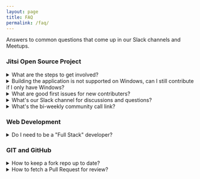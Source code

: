 ```yaml
---
layout: page
title: FAQ
permalink: /faq/
---
```


Answers to common questions that come up in our Slack channels and Meetups.

### Jitsi Open Source Project

<details>
  <summary>What are the steps to get involved?</summary>
  
  1. Introduction to the underlying technology (React/JavaScript).
      1. [Intro to JavaScript tutorial](https://www.freecodecamp.org/learn/javascript-algorithms-and-data-structures/basic-javascript/)
      1. [Intro to React tutorial](https://reactjs.org/tutorial/tutorial.html#developer-tools)
      1. [Learn React for free](https://scrimba.com/learn/learnreact) (Scrimba course)
  1. Get to know the Jitsi architecture, developer's guide and GitHub repositories.
      1. [Jitsi architecture](https://jitsi.github.io/handbook/docs/architecture)
      1. [Jitsi developer guide](https://jitsi.github.io/handbook/docs/dev-guide/dev-guide-start)
      1. [Jitsi-meet GitHub repo](https://github.com/jitsi/jitsi-meet)
      1. [Jitsi Handbook GitHub repo](https://github.com/jitsi/handbook) (documentation needs contributors too)
  1. Review *Issues* filtered by [web](https://github.com/jitsi/jitsi-meet/issues?q=is%3Aopen+is%3Aissue+label%3Aweb), i.e. related to web frontend.
  1. Review *Pull Requests* filtered by [web](https://github.com/jitsi/jitsi-meet/pulls?q=is%3Aopen+is%3Apr+label%3Aweb).
  1. Join the [Jitsi community](https://community.jitsi.org/).
      1. The community forum is great for asking questions and getting help with problems.
      1. In general, reserve opening new GitHub issues for confirmed app defects.
  1. Read [CONTRIBUTING.md](https://github.com/jitsi/jitsi-meet/blob/master/CONTRIBUTING.md).
  1. Help out by working on open [Issues](https://github.com/jitsi/jitsi-meet/issues)!
      1. Don't worry if you can't find an issue to work on right now, you can still learn by looking at other peoples’ Pull Requests or just exploring the code.
</details> 

<details>
  <summary>Building the application is not supported on Windows, can I still contribute if I only have Windows?</summary>
  
  * Yes, although only Linux and MacOS are supported to build the application, Windows users just need to use [Windows Subsystem for Linux (WSL)](https://docs.microsoft.com/en-us/windows/wsl/).
    * After setup, if your WSL has no internet connection, follow this [guide](https://docs.microsoft.com/en-us/windows/wsl/troubleshooting#bash-loses-network-connectivity-once-connected-to-a-vpn).
</details>  

<details>
  <summary>What are good first issues for new contributers?</summary>
  
  * Bug/defect issues are good first issues because the steps to reproduce the issue and the expected functionality are clearly defined. 
  * Simply looking at other peoples’ Pull Requests and exploring the code is a great way to learn.
  * [Accessibility](https://developer.mozilla.org/en-US/docs/Learn/Accessibility/What_is_accessibility) issues in Jitsi seem easy enough to understand, and it's an important concept in frontend web development.
    * [Open issues](https://github.com/jitsi/jitsi-meet/issues?q=is%3Aopen+is%3Aissue+label%3Aaccessibility+label%3Aweb)
    * [Pull Requests](https://github.com/jitsi/jitsi-meet/pulls?q=is%3Apr+label%3Aaccessibility+) (to see other dev's work)
</details>  

<details>
  <summary>What's our Slack channel for discussions and questions?</summary>
  
  * We use the #jitsi channel in the code-mentoring slack workspace.
    * Join a Meetup to get an invite to our Slack workspace.
</details>  

<details>
  <summary>What's the bi-weekly community call link?</summary>
  
  * [https://meet.jit.si/codementoring-jitsi](https://meet.jit.si/codementoring-jitsi)
</details>  

### Web Development

<details>
  <summary>Do I need to be a "Full Stack" developer?</summary>

  No. Although smaller companies and startups might require a more rounded developer, there will be many oppurtunities for you to specialise in front-end or back-end development. Follow your interest, if you love front-end development and web design then delve deeper into those areas. Or if that doesn't interest you nearly as much as writing APIs, microservices and interacting with databases, then keep learning that area instead.
  
  Either way, the fundamentals of coding, data structures and algoritms, communication and problem solving skills are the foundation to your career, whichever path you follow.
  
</details>  
  
### GIT and GitHub

<details>
  <summary>How to keep a fork repo up to date?</summary>

* Set an upstream repo:
  * `git remote add upstream MAIN_REPO_URL.git`
* Verify:
  * `git remote -v`
* Fetch changes from upstream repo:
  * `git fetch upstream`
* Merge changes into your local fork repo:
  * `git merge upstream/main`
* Update your remote fork repo on GitHub:
  * `git push`
* [More info about GitHub Forking](https://gist.github.com/Chaser324/ce0505fbed06b947d962)
</details>

<details>
  <summary>How to fetch a Pull Request for review?</summary>

* `git fetch origin pull/#/head:pr#`
  * Where `origin` is the remote repo and `#` is the PR number.
* [More info about Fetch](https://www.atlassian.com/git/tutorials/syncing/git-fetch)
</details>

